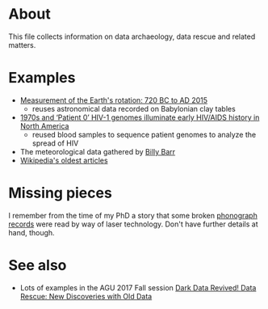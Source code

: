# About

This file collects information on data archaeology, data rescue and related matters.

# Examples

* [Measurement of the Earth's rotation: 720 BC to AD 2015](https://doi.org/10.1098/rspa.2016.0404)
  - reuses astronomical data recorded on Babylonian clay tables
* [1970s and ‘Patient 0’ HIV-1 genomes illuminate early HIV/AIDS history in North America](https://doi.org/10.1038/nature19827)
  - reused blood samples to sequence patient genomes to analyze the spread of HIV
* The meteorological data gathered by [Billy Barr](https://en.wikipedia.org/wiki/Billy_Barr_(naturalist))
* [Wikipedia's oldest articles](https://en.wikipedia.org/wiki/Wikipedia:Wikipedia%27s_oldest_articles)

# Missing pieces

I remember from the time of my PhD a story that some broken [phonograph records](https://en.wikipedia.org/wiki/Phonograph_record) were read by way of laser technology. Don't have further details at hand, though.

# See also

* Lots of examples in the AGU 2017 Fall session [Dark Data Revived! Data Rescue: New Discoveries with Old Data](https://agu.confex.com/agu/fm17/preliminaryview.cgi/Session26843)
